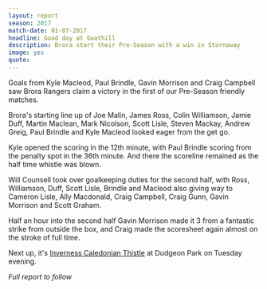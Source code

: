 ```yaml
---
layout: report
season: 2017
match-date: 01-07-2017
headline: Good day at Goathill
description: Brora start their Pre-Season with a win in Stornoway
image: yes
quote:
---
```

Goals from Kyle Macleod, Paul Brindle, Gavin Morrison and Craig Campbell saw Brora Rangers claim a victory in the first of our Pre-Season friendly matches.

Brora's starting line up of Joe Malin, James Ross, Colin Williamson, Jamie Duff, Martin Maclean, Mark Nicolson, Scott Lisle, Steven Mackay, Andrew Greig, Paul Brindle and Kyle Macleod looked eager from the get go.

Kyle opened the scoring in the 12th minute, with Paul Brindle scoring from the penalty spot in the 36th minute. And there the scoreline remained as the half time whistle was blown.

Will Counsell took over goalkeeping duties for the second half, with Ross, Williamson, Duff, Scott Lisle, Brindle and Macleod also giving way to Cameron Lisle, Ally Macdonald, Craig Campbell, Craig Gunn, Gavin Morrison and Scott Graham.

Half an hour into the second half Gavin Morrison made it 3 from a fantastic strike from outside the box, and Craig made the scoresheet again almost on the stroke of full time.

Next up, it's [Inverness Caledonian Thistle](/2017/07/04/caley-thistle-home/) at Dudgeon Park on Tuesday evening.

*Full report to follow*
